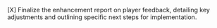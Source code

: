 [X] Finalize the enhancement report on player feedback, detailing key adjustments and outlining specific next steps for implementation.